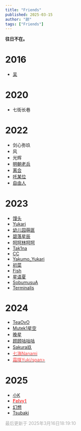 ```yaml
---
title: "Friends"
published: 2025-03-15
author: "颜"
tags: ["Friends"]
---
```


**往日不在。**

# 2016
- [呆](https://steamcommunity.com/profiles/76561199172556849/)

# 2020
- 七街长巷

# 2022
- 剑心弥玖
- 风
- 光辉
- [明朝老兵](https://steamcommunity.com/profiles/76561198994991313)
- [离合](https://steamcommunity.com/profiles/76561199243850182)
- [吒某位](https://steamcommunity.com/profiles/76561199143637350)
- [自由人](https://steamcommunity.com/profiles/76561198837752807)


# 2023
- [馒头](https://steamcommunity.com/profiles/76561198443411885)
- [Yukari](https://steamcommunity.com/profiles/76561199192625212)
- [幼儿园萌匪](https://steamcommunity.com/profiles/76561198918160075)
- [碧落星辰](https://steamcommunity.com/profiles/76561199206975005)
- [呵呵林呵呵](https://steamcommunity.com/profiles/76561199109872048)
- [Tak1na](https://steamcommunity.com/profiles/76561199364880383)
- [CC](https://steamcommunity.com/profiles/76561199157869062) 
- [Yakumo_Yukari](https://steamcommunity.com/profiles/76561198393247655)
- [初菜](https://steamcommunity.com/profiles/76561199372794867) 
- [Fish](https://steamcommunity.com/profiles/76561199426944104)
- [星语夏](https://steamcommunity.com/profiles/76561198373850548)
- [SobumusuA](https://steamcommunity.com/profiles/76561198985523543)
- [Terminalis](https://steamcommunity.com/profiles/76561199140321763)

# 2024
- [TeaOvO](https://steamcommunity.com/profiles/76561199231335817) 
- [Mutek1星空](https://steamcommunity.com/profiles/76561199015172939)      
- [晚星](https://steamcommunity.com/profiles/76561199072015238) 
- [顾顾咕咕咕](https://steamcommunity.com/profiles/76561198453703094)    
- [Sakura玖](https://steamcommunity.com/profiles/76561199356095888) 
- [<span style="color: #ff4444">七海Nanami</span>](https://steamcommunity.com/profiles/76561199212014567)
- [<span style="color: #ff4444">霜降Yuki/span>](https://steamcommunity.com/profiles/76561199372271978)

# 2025
- [小K](https://steamcommunity.com/profiles/76561198931014672)
- [<span style="color: #ff4444">𝐅𝐞𝐈𝐯𝐲𝟏</span>](https://steamcommunity.com/profiles/76561198274184226)
- [幻想](https://steamcommunity.com/profiles/76561199005295774)
- [Tsubaki](https://steamcommunity.com/profiles/76561198997624879)

<span style="color: #A9A9A9">最后更新于 2025年3月16日18:19:10</span>